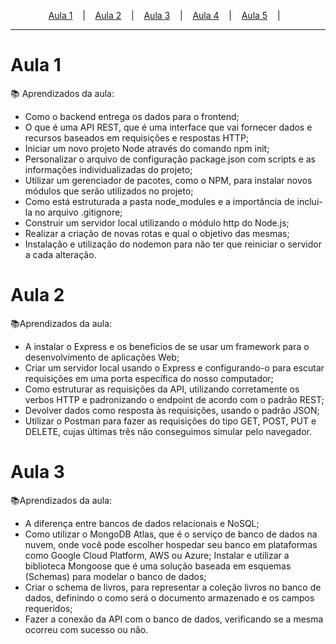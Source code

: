 <p align="center">
  <!-- <a href="https://event-platform-sage.vercel.app/">Link</a> &nbsp;&nbsp;&nbsp;|&nbsp;&nbsp;&nbsp; -->
  <a href="#aula-1">Aula 1</a> &nbsp;&nbsp;&nbsp;|&nbsp;&nbsp;&nbsp;
  <a href="#aula-1">Aula 2</a> &nbsp;&nbsp;&nbsp;|&nbsp;&nbsp;&nbsp;
  <a href="#aula-1">Aula 3</a> &nbsp;&nbsp;&nbsp;|&nbsp;&nbsp;&nbsp;
  <a href="#aula-1">Aula 4</a> &nbsp;&nbsp;&nbsp;|&nbsp;&nbsp;&nbsp;
  <a href="#aula-1">Aula 5</a> &nbsp;&nbsp;&nbsp;|&nbsp;&nbsp;&nbsp;
</p>

---

# Aula 1
:books: Aprendizados da aula:

 - Como o backend entrega os dados para o frontend;
- O que é uma API REST, que é uma interface que vai fornecer dados e recursos baseados em requisições e respostas HTTP;
- Iniciar um novo projeto Node através do comando npm init;
- Personalizar o arquivo de configuração package.json com scripts e as informações individualizadas do projeto;
- Utilizar um gerenciador de pacotes, como o NPM, para instalar novos módulos que serão utilizados no projeto;
- Como está estruturada a pasta node_modules e a importância de incluí-la no arquivo .gitignore;
- Construir um servidor local utilizando o módulo http do Node.js;
- Realizar a criação de novas rotas e qual o objetivo das mesmas;
- Instalação e utilização do nodemon para não ter que reiniciar o servidor a cada alteração.

# Aula 2
:books:Aprendizados da aula:

- A instalar o Express e os benefícios de se usar um framework para o desenvolvimento de aplicações Web;
- Criar um servidor local usando o Express e configurando-o para escutar requisições em uma porta específica do nosso computador;
- Como estruturar as requisições da API, utilizando corretamente os verbos HTTP e padronizando o endpoint de acordo com o padrão REST;
- Devolver dados como resposta às requisições, usando o padrão JSON;
- Utilizar o Postman para fazer as requisições do tipo GET, POST, PUT e DELETE, cujas últimas três não conseguimos simular pelo navegador.

# Aula 3
:books:Aprendizados da aula:

- A diferença entre bancos de dados relacionais e NoSQL;
- Como utilizar o MongoDB Atlas, que é o serviço de banco de dados na nuvem, onde você pode escolher hospedar seu banco em plataformas como Google Cloud Platform, AWS ou Azure;
Instalar e utilizar a biblioteca Mongoose que é uma solução baseada em esquemas (Schemas) para modelar o banco de dados;
- Criar o schema de livros, para representar a coleção livros no banco de dados, definindo o como será o documento armazenado e os campos requeridos;
- Fazer a conexão da API com o banco de dados, verificando se a mesma ocorreu com sucesso ou não.

